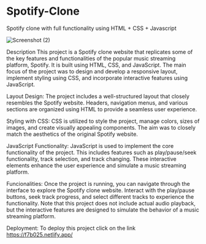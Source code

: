 # Spotify-Clone
Spotify clone with full functionality using HTML + CSS + Javascript

![Screenshot (2)](https://github.com/Shivammc40/Spotify-Clone/assets/136303802/a236c546-8aa1-4629-a906-07a1da7f22a8)


Description
This project is a Spotify clone website that replicates some of the key features and functionalities of the popular music streaming platform, Spotify. It is built using HTML, CSS, and JavaScript. The main focus of the project was to design and develop a responsive layout, implement styling using CSS, and incorporate interactive features using JavaScript.

Layout Design: 
The project includes a well-structured layout that closely resembles the Spotify website. Headers, navigation menus, and various sections are organized using HTML to provide a seamless user experience.

Styling with CSS: 
CSS is utilized to style the project, manage colors, sizes of images, and create visually appealing components. The aim was to closely match the aesthetics of the original Spotify website.

JavaScript Functionality: 
JavaScript is used to implement the core functionality of the project. This includes features such as play/pause/seek functionality, track selection, and track changing. These interactive elements enhance the user experience and simulate a music streaming platform.

Funcionalities:
Once the project is running, you can navigate through the interface to explore the Spotify clone website. Interact with the play/pause buttons, seek track progress, and select different tracks to experience the functionality. Note that this project does not include actual audio playback, but the interactive features are designed to simulate the behavior of a music streaming platform.

Deployment:
To deploy this project click on the link https://f7b025.netlify.app/

